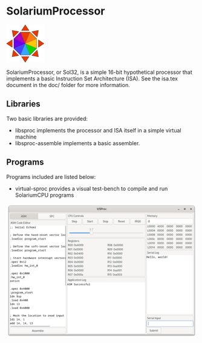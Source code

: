 # SolariumProcessor

<img src="doc/images/logo.png" alt="VisualSProc Program" width="100"/>

SolariumProcessor, or Sol32, is a simple 16-bit hypothetical processor that implements a basic Instruction Set Architecture (ISA). See the isa.tex document in the doc/ folder for more information.

## Libraries

Two basic libraries are provided:
* libsproc implements the processor and ISA itself in a simple virtual machine
* libsproc-assemble implements a basic assembler.

## Programs

Programs included are listed below:
* virtual-sproc provides a visual test-bench to compile and run SolariumCPU programs

<img src="doc/images/visual-sproc.png" alt="VisualSProc Program" width="700"/>
